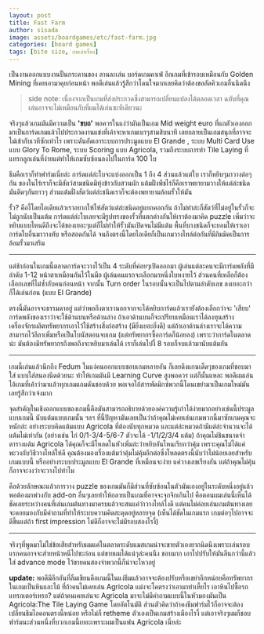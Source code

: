 ```yaml
---
layout: post
title: Fast Farm
author: sisada
image: assets/boardgames/etc/fast-farm.jpg
categories: [board games]
tags: [bite size, กบเล่าเรื่อง]
---
```

เป็นงานออกแบบงานปั้นกระดานของ ลานละเล่น บอร์ดเกมคาเฟ่ อีกเกมที่เข้ารอบเหมือนกับ Golden Mining ที่เคยเอามาคุยก่อนหน้า พอดีเล่นแล้วรู้สึกว่าโดนใจมากเลยคิดว่าต้องขอลัดคิวเกมอื่นนิดนึง

> side note: เนื่องจากเป็นเกมที่ส่งประกวดซึ่งสามารถเปลี่ยนแปลงได้ตลอดเวลา ฉบับที่คุณเล่นอาจจะไม่เหมือนกับที่ผมได้เล่นซะทีเดียวนะ


จริงๆแล้วเกมมันมีความเป็น **'ขบถ'** พอควรในแง่ว่ามันเป็นเกม Mid weight euro ที่แถตัวเองออกมาเป็นการ์ดเกมแล้วไปประกวดงานแข่งที่เค้าจะหาเกมเบาๆสามสิบนาที เลยกลายเป็นเกมสนุกที่อาจจะไม่เข้ากับเวทีซักเท่าไร เพราะดันอัดเอาระบบการประมูลแบบ El Grande , ระบบ Multi Card Use แบบ Glory To Rome, ระบบ Scoring แบบ Agricola, รวมถึงระบบการทำ Tile Laying ที่แทรกลูกเล่นที่ง่ายแต่ทำให้เกมซับซ้อนลงไปในการ์ด 100 ใบ

ธีมคือเราก็ทำฟาร์มเนี่ยล่ะ การ์ดแต่ล่ะใบจะแบ่งออกเป็น 1 ถึง 4 ส่วนแล้วแต่ใบ เราก็หยิบๆมาวางต่อๆกัน ของในไร่เราก็จะมีสัตว์สามชนิดมีทุ่งข้าวกับสวนผัก แต้มฝั่งพืชไร่ก็คือเราพยายามวางให้แต่ล่ะชนิดมันติดๆกันยาวๆ ส่วนแต้มฝั่งสัตว์แต่ล่ะชนิดเราก็จะต้องพยายามล้อมรั้วให้มัน

รั้ว? คืองี้โดยไอเดียแล้วเราอยากให้ให้สัตว์แต่ล่ะชนิดอยู่แยกคอกกัน ถ้าไม่ทำล่ะก็สัตว์ที่ไม่อยู่ในรั้วก็จะไม่ถูกนับเป็นแต้ม การ์ดแต่ล่ะใบเลยจะมีรูปทรงของรั้วที่แตกต่างกันให้เราต้องมาคิด puzzle เพิ่มว่าจะหยิบแบบไหนดีถึงจะได้ของเยอะๆแต่ก็ไม่ทำให้รั้วมันเปิดจนไม่มีแต้ม พื้นที่บางชนิดก็จะยอมให้เราเอาการ์ดใบอื่นมาวางทับ หรือสอดกันได้ จนถึงตรงนี้โดยไอเดียก็เป็นเกมวางไทล์ต่อกันที่มีกิมมิคเป็นการล้อมรั้วมาเสริม


--------------------------
แต่ช้าก่อนในเกมนี้ตลาดการ์ดจะวางไว้เป็น 4 ระดับที่ค่อยๆเปิดออกมา ผู้เล่นแต่ละคนจะมีการ์ดพลังที่มีลำดับ 1-12 หน้าตาเหมือนกันไว้ในมือ ผู้เล่นคนแรกจะเลือกมาหนึ่งใบหงายไว้ ส่วนคนที่เหลือก็ต้องเลือกเลขที่ไม่ซ้ำกับคนก่อนหน้า จากนั้น Turn order ในรอบนั้นจะเป็นไปตามลำดับเลข ลงเยอะกว่าก็ได้เล่นก่อน (แบบ El Grande)

ตรงนี้มันอาจจะธรรมดาอยู่ แต่ว่าพอถึงตาเรานอกจากจะได้หยิบการ์ดแล้วเรายังต้องเลือกว่าจะ 'เสียบ' การ์ดพลังของเราว่าจะใช้ด้านบนหรือด้านล่าง ถ้าเอาด้านบนก็จะเปรียบเหมือนเราได้ลงทุนสร้างเครื่องจักรผลิตทรัพยากรเอาไว้ใช้สร้างสิ่งก่อสร้าง (มียิ่งเยอะยิ่งดี) แต่ถ้าเอาด้านล่างเราจะได้ความสามารถไว้ลีลาเพิ่มหรือเป็นโบนัสตอนจบเกม (แต่ทรัพยากรซื้อการ์ดก็น้อยลง) เพราะว่าการ์ดในตลาดน่ะ มันต้องมีทรัพยากรถึงพอถึงจะหยิบมาเล่นได้ เราก็เล่นไปงี้ 8 รอบก็จบแล้วมานับแต้มกัน



--------------------------
เกมนี้เล่นแล้วนึกถึง Fedum ในแง่คนออกแบบชอบเกมหลายอัน ก็เลยดึงแกนเด็ดๆของเกมที่ชอบมาใส่ แบบใส่สนองนีดด้วยนะ ทำให้เกมมันมี Learning Curve สูงพอควร แต่ก็นั้นแหละ พอดีผมเล่นไอ้เกมที่เค้าว่ามาแล้วทุกเกมแถมดันชอบด้วย พอเจอไอ้สารพัดมิกซ์พวกนี้โดนเขย่ามาเป็นเกมใหม่มันเลยรู้สึกว่าเจ๋งมาก

จุดสำคัญในเชิงออกแบบของเกมนี้คือมันสามารถอธิบายด้วยองค์ความรู้เก่าได้ง่ายมากอย่างเช่นนี้ประมูลแบบเกมนี้ นับแต้มแบบเกมนั้น ฯลฯ ที่นี้ปัญหามันเลยเป็นว่าถ้าคุณไม่เคยเล่นเกมพวกนี้มาซักเกมคุณจะหนักล่ะ อย่างระบบคิดแต้มแบบ Agricola ที่ต้องนับทุกหมวด และแต่ล่ะหมวดถ้ามีแต่ล่ะจำนวนจะได้แต้มไม่เท่ากัน (อย่างเช่น ไก่ 0/1-3/4-5/6-7 ตัวจะได้ -1/1/2/3/4 แต้ม) ถ้าคุณไม่ชินขนาดจำตารางแต้ม Agricola ได้คุณก็จะมีโหลดในหัวเพิ่มล่ะว่าหยิบอันไหนเรียกว่าคุ้ม เพราะคุณไม่ได้แค่พะวงกับวิธีวางไทล์ให้ดี คุณต้องมองเรื่องแต้มว่าคุ้มไม่คุ้มอีกต่อซึ่งโหลดตรงนี้นับว่าไม่น้อยเลยสำหรับเกมแบบนี้ หรืออย่างระบบประมูลแบบ El Grande ที่เหมือนจะง่าย แค่วางเลขเรียงกัน แต่ถ้าคุณไม่คุ้นก็อาจจะงงว่าจะวางไปทำไม

คือด้วยลักษณะแล้วการวาง puzzle ของเกมมันก็มีส่วนที่ซับซ้อนในตัวมันเองอยู่ในระดับหนึ่งอยู่แล้ว พอต้องมาพ่วงกับ add-on อื่นๆเลยทำให้กลายเป็นเกมที่อาจจะจุกจิกเกินไป คือตอนผมเล่นนี้เห็นได้ชัดเลยระหว่างคนที่เล่นเกมต้นทางมาครบแล้วจะสนแค่ว่าวางไทล์ไงดี แต่คนไม่ค่อยเล่นเกมต้นทางเลยจะคอยมองกับมีคำถามที่ทำให้ระบบความคิดสะดุดอยู่หลายจุด (เห็นได้ชัดในเกมแรก เกมต่อๆไปอาจจะดีขึ้นแต่ถ้า first impression ไม่ดีก็อาจจะไม่มีรอบสองไรงี้)


--------------------------
จริงๆที่พูดมาไม่ใช่ข้อเสียสำหรับผมแค่ในตลาดระดับแมสเกมน่าจะขายตัวเองยากนิดนึงเพราะเล่นรอบแรกคนอาจจะส่ายหน้าหนีไปซะก่อน แต่ขายผมได้แน่ๆล่ะคนนึง ชอบมาก เอาไปปรับให้มันลีนกว่านี้แล้วใส่ advance mode ไว้ขายคนสองจำพวกนี้ก็น่าจะไหวอยู่

**update:** พอดีมีอีกอันที่ลืมเขียนคือเกมนี้ในแง่ธีมแล้วอาจจะต้องปรับหรือเขย่าอีกหน่อยคือทรัพยากรในเกมเป็นหินและไม้ ที่ถ้าคนไม่เคยเล่น Agricola แม่งจะโคตรงว่าเอามาทำเหี้ยไร เอาหินไปซื้อรถแทรกเตอร์เหรอ? แต่ถ้าคนเคยเล่นจะ Agricola มาจะไม่มีคำถามแบบนี้ในหัวมองมันเป็น Agricola:The Tile Laying Game โดยอัตโนมัติ ส่วนตัวคิดว่าถ้าคงธีมฟาร์มไว้ก็อาจจะต้องเปลี่ยนธีมไอคอนตรงนี้หน่อย หรือไม่ก็ retheme ตัวเองเป็นเกมสร้างเมืองไรงี้ แต่เอาจริงๆผมก็ชอบฟาร์มนะส่วนหนึ่งที่บวกเกมนี้เยอะเพราะผมเป็นแฟน Agricola เนี่ยล่ะ